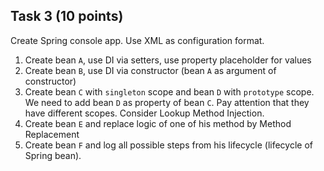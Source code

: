 ## Task 3 (10 points)
Create Spring console app. Use XML as configuration format.
1. Create bean `A`, use DI via setters, use property placeholder for values
2. Create bean `B`, use DI via constructor (bean `A` as argument of constructor)
3. Create bean `C` with `singleton` scope and bean `D` with `prototype` scope. We need to add
bean `D` as property of bean `C`. Pay attention that they have different scopes. Consider
Lookup Method Injection.
4. Create bean `E` and replace logic of one of his method by Method Replacement
5. Create bean `F` and log all possible steps from his lifecycle (lifecycle of Spring bean).